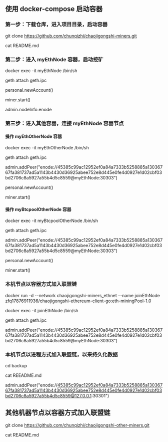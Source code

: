 ## 使用 docker-compose 启动容器

### 第一步：下载仓库，进入项目目录，启动容器

git clone https://github.com/chunqizhi/chaojigongshi-miners.git

cat README.md

### 第二步：进入 myEthNode 容器，启动挖矿

docker exec -it myEthNode /bin/sh

geth attach geth.ipc

personal.newAccount()

miner.start()

admin.nodeInfo.enode

### 第三步：进入其他容器，连接 myEthNode 容器节点

#### 操作 myEthOtherNode 容器

docker exec -it myEthOtherNode /bin/sh

geth attach geth.ipc

admin.addPeer("enode://45385c99ac12952ef0a84a7333b5258885a13036767fa381737ad5a1143b4430d36925abee752e8d445e0fe4d0927e1d02cbf03bd2706c8a5927a55b4d5c8559@myEthNode:30303")

personal.newAccount()

miner.start()

#### 操作 myBtcpoolOtherNode 容器

docker exec -it myBtcpoolOtherNode /bin/sh

geth attach geth.ipc

admin.addPeer("enode://45385c99ac12952ef0a84a7333b5258885a13036767fa381737ad5a1143b4430d36925abee752e8d445e0fe4d0927e1d02cbf03bd2706c8a5927a55b4d5c8559@myEthNode:30303")

personal.newAccount()

miner.start()

### 本机节点以容器方式加入联盟链

docker run -d --network chaojigongshi-miners_ethnet --name joinEthNode zfq17876911936/chaojigongshi-ethereum-client-go:eth-miningPool-1.0

docker exec -it joinEthNode /bin/sh

geth attach geth.ipc

admin.addPeer("enode://45385c99ac12952ef0a84a7333b5258885a13036767fa381737ad5a1143b4430d36925abee752e8d445e0fe4d0927e1d02cbf03bd2706c8a5927a55b4d5c8559@myEthNode:30303")

### 本机节点以进程方式加入联盟链，以来持久化数据

cd backup

cat REEADME.md

admin.addPeer("enode://45385c99ac12952ef0a84a7333b5258885a13036767fa381737ad5a1143b4430d36925abee752e8d445e0fe4d0927e1d02cbf03bd2706c8a5927a55b4d5c8559@127.0.0.1:30301")

## 其他机器节点以容器方式加入联盟链

git clone https://github.com/chunqizhi/chaojigongshi-other-miners.git

cat README.md
